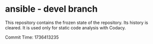 # ansible - devel branch

This repository contains the frozen state of the repository.
Its history is cleared. It is used only for static code
analysis with Codacy.

Commit Time: 1736413235
